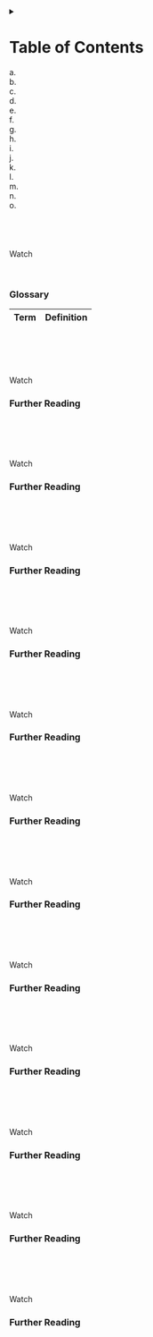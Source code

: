 
<details>
<summary></summary>
</details>

# Table of Contents

a. [](#) <br>
b. [](#) <br>
c. [](#) <br>
d. [](#) <br>
e. [](#) <br>
f. [](#) <br>
g. [](#) <br>
h. [](#) <br>
i. [](#) <br>
j. [](#) <br>
k. [](#) <br>
l. [](#) <br>
m. [](#) <br>
n. [](#) <br>
o. [](#) <br>

<br>

# 

Watch []()

<br>

### Glossary

| Term | Definition |
| ---- | ---------- |


<br>
<br>

# 

Watch []()

### Further Reading

[]()

<br>
<br>

# 

Watch []()

### Further Reading

[]()

<br>
<br>

# 

Watch []()

### Further Reading

[]()

<br>
<br>

# 

Watch []()

### Further Reading

[]()

<br>
<br>

# 

Watch []()

### Further Reading

[]()

<br>
<br>

# 

Watch []()

### Further Reading

[]()

<br>
<br>

# 

Watch []()

### Further Reading

[]()

<br>
<br>

# 

Watch []()

### Further Reading

[]()

<br>
<br>

# 

Watch []()

### Further Reading

[]()

<br>
<br>

# 

Watch []()

### Further Reading

[]()

<br>
<br>

# 

Watch []()

### Further Reading

[]()

<br>
<br>

# 

Watch []()

### Further Reading

[]()

<br>
<br>

